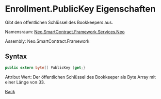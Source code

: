 # Enrollment.PublicKey Eigenschaften

Gibt den öffentlichen Schlüssel des Bookkeepers aus.

Namensraum: [Neo.SmartContract.Framework.Services.Neo](../../neo.md)

Assembly: Neo.SmartContract.Framework

## Syntax

```c#
public extern byte[] PublicKey {get;}
```

Attribut Wert: Der öffentlichen Schlüssel des Bookkeeper als Byte Array mit einer Länge von 33.



[Back](../Enrollment.md)
